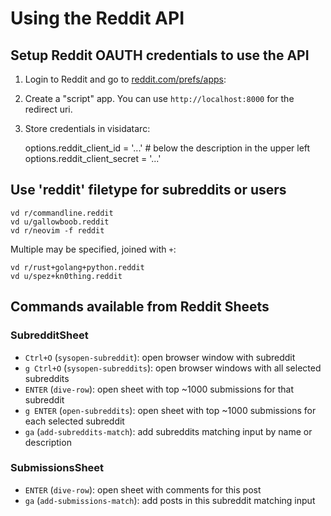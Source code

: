 # Using the Reddit API

## Setup Reddit OAUTH credentials to use the API

1. Login to Reddit and go to [reddit.com/prefs/apps](https://www.reddit.com/prefs/apps):

2. Create a "script" app.  You can use `http://localhost:8000` for the redirect uri.

3. Store credentials in visidatarc:

    options.reddit_client_id = '...'      # below the description in the upper left
    options.reddit_client_secret = '...'

## Use 'reddit' filetype for subreddits or users

    vd r/commandline.reddit
    vd u/gallowboob.reddit
    vd r/neovim -f reddit

Multiple may be specified, joined with `+`:

    vd r/rust+golang+python.reddit
    vd u/spez+kn0thing.reddit

## Commands available from Reddit Sheets

### SubredditSheet

- `Ctrl+O` (`sysopen-subreddit`): open browser window with subreddit
- `g Ctrl+O` (`sysopen-subreddits`): open browser windows with all selected subreddits
- `ENTER` (`dive-row`): open sheet with top ~1000 submissions for that subreddit
- `g ENTER` (`open-subreddits`): open sheet with top ~1000 submissions for each selected subreddit
- `ga` (`add-subreddits-match`): add subreddits matching input by name or description

### SubmissionsSheet

- `ENTER` (`dive-row`): open sheet with comments for this post
- `ga` (`add-submissions-match`): add posts in this subreddit matching input
